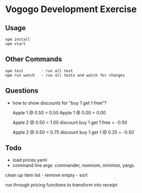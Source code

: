 Vogogo Development Exercise
===========================


Usage
-----

    npm install
    npm start


Other Commands
--------

    npm test        - run all test
    npm run watch   - run all tests and watch for changes


Questions
---------
- how to show discounts for "buy 1 get 1 free"?

	Apple 1 @ 0.50 = 0.50
	Apple 1 @ 0.00 = 0.00

	Apple 2 @ 0.50                =  1.00
		discount buy 1 get 1 free = -0.50

	Apple 2 @ 0.50                  =  0.75
		discount buy 1 get 1 @ 0.25 = -0.50


Todo
----
- load prices.yaml
- command line args: commander, nomnom, minimist, yargs


clean up item list
	- remove empty
	- sort
	
run through pricing functions to transform into receipt
